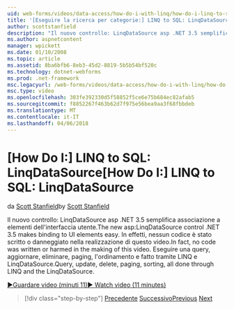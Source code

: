 ```yaml
---
uid: web-forms/videos/data-access/how-do-i-with-linq/how-do-i-linq-to-sql-linqdatasource
title: '[Eseguire la ricerca per categorie:] LINQ to SQL: LinqDataSource | Documenti Microsoft'
author: scottstanfield
description: "Il nuovo controllo: LinqDataSource asp .NET 3.5 semplifica associazione a elementi dell'interfaccia utente. In effetti, nessun codice è stato scritto o danneggiato nella realizzazione di questo video. Query, upd..."
ms.author: aspnetcontent
manager: wpickett
ms.date: 01/10/2008
ms.topic: article
ms.assetid: 8ba6bfb6-8eb3-45d2-8819-5b5b54bf520c
ms.technology: dotnet-webforms
ms.prod: .net-framework
msc.legacyurl: /web-forms/videos/data-access/how-do-i-with-linq/how-do-i-linq-to-sql-linqdatasource
msc.type: video
ms.openlocfilehash: 303fe392330d5f58852f5ce6e75b684ec82afab5
ms.sourcegitcommit: f8852267f463b62d7f975e56bea9aa3f68fbbdeb
ms.translationtype: MT
ms.contentlocale: it-IT
ms.lasthandoff: 04/06/2018
---
```

<a name="how-do-i-linq-to-sql-linqdatasource"></a><span data-ttu-id="8cf9d-105">[How Do I:] LINQ to SQL: LinqDataSource</span><span class="sxs-lookup"><span data-stu-id="8cf9d-105">[How Do I:] LINQ to SQL: LinqDataSource</span></span>
====================
<span data-ttu-id="8cf9d-106">da [Scott Stanfield](https://github.com/scottstanfield)</span><span class="sxs-lookup"><span data-stu-id="8cf9d-106">by [Scott Stanfield](https://github.com/scottstanfield)</span></span>

<span data-ttu-id="8cf9d-107">Il nuovo controllo: LinqDataSource asp .NET 3.5 semplifica associazione a elementi dell'interfaccia utente.</span><span class="sxs-lookup"><span data-stu-id="8cf9d-107">The new asp:LinqDataSource control .NET 3.5 makes binding to UI elements easy.</span></span> <span data-ttu-id="8cf9d-108">In effetti, nessun codice è stato scritto o danneggiato nella realizzazione di questo video.</span><span class="sxs-lookup"><span data-stu-id="8cf9d-108">In fact, no code was written or harmed in the making of this video.</span></span> <span data-ttu-id="8cf9d-109">Eseguire una query, aggiornare, eliminare, paging, l'ordinamento e fatto tramite LINQ e LinqDataSource.</span><span class="sxs-lookup"><span data-stu-id="8cf9d-109">Query, update, delete, paging, sorting, all done through LINQ and the LinqDataSource.</span></span>

[<span data-ttu-id="8cf9d-110">&#9654;Guardare video (minuti 11)</span><span class="sxs-lookup"><span data-stu-id="8cf9d-110">&#9654; Watch video (11 minutes)</span></span>](https://channel9.msdn.com/Blogs/ASP-NET-Site-Videos/how-do-i-linq-to-sql-linqdatasource)

> [!div class="step-by-step"]
> <span data-ttu-id="8cf9d-111">[Precedente](how-do-i-linq-to-sql-updating-the-database.md)
> [Successivo](how-do-i-linq-to-sql-custom-linqdatasource.md)</span><span class="sxs-lookup"><span data-stu-id="8cf9d-111">[Previous](how-do-i-linq-to-sql-updating-the-database.md)
[Next](how-do-i-linq-to-sql-custom-linqdatasource.md)</span></span>
